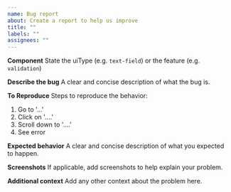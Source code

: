 ```yaml
---
name: Bug report
about: Create a report to help us improve
title: ""
labels: ""
assignees: ""
---
```


**Component**
State the uiType (e.g. `text-field`) or the feature (e.g. `validation`)

**Describe the bug**
A clear and concise description of what the bug is.

**To Reproduce**
Steps to reproduce the behavior:

1. Go to '...'
2. Click on '....'
3. Scroll down to '....'
4. See error

**Expected behavior**
A clear and concise description of what you expected to happen.

**Screenshots**
If applicable, add screenshots to help explain your problem.

**Additional context**
Add any other context about the problem here.
